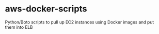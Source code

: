 aws-docker-scripts
==================

Python/Boto scripts to pull up EC2 instances using Docker images and put them into ELB
